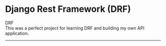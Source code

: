 # Django Rest Framework (DRF)
DRF  
This was a perfect project for learning DRF and building my own API application.
***


